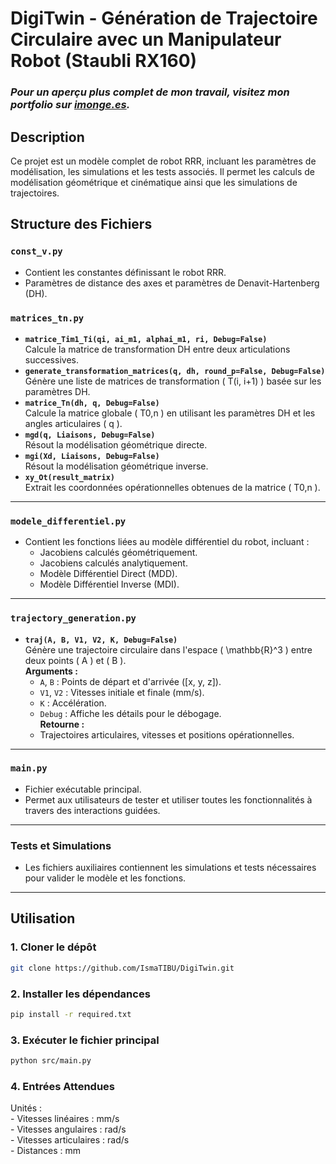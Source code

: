 # DigiTwin - Génération de Trajectoire Circulaire avec un Manipulateur Robot (Staubli RX160)
### *Pour un aperçu plus complet de mon travail, visitez mon portfolio sur [imonge.es](https://imonge.es/proyecto/2?lang=fr).*
## Description  
Ce projet est un modèle complet de robot RRR, incluant les paramètres de modélisation, les simulations et les tests associés. Il permet les calculs de modélisation géométrique et cinématique ainsi que les simulations de trajectoires.

## Structure des Fichiers
### `const_v.py`
- Contient les constantes définissant le robot RRR.
- Paramètres de distance des axes et paramètres de Denavit-Hartenberg (DH).
### `matrices_tn.py`
- **`matrice_Tim1_Ti(qi, ai_m1, alphai_m1, ri, Debug=False)`**  
  Calcule la matrice de transformation DH entre deux articulations successives.
- **`generate_transformation_matrices(q, dh, round_p=False, Debug=False)`**  
  Génère une liste de matrices de transformation \( T(i, i+1) \) basée sur les paramètres DH.
- **`matrice_Tn(dh, q, Debug=False)`**  
  Calcule la matrice globale \( T0,n \) en utilisant les paramètres DH et les angles articulaires \( q \).
- **`mgd(q, Liaisons, Debug=False)`**  
  Résout la modélisation géométrique directe.
- **`mgi(Xd, Liaisons, Debug=False)`**  
  Résout la modélisation géométrique inverse.
- **`xy_Ot(result_matrix)`**  
  Extrait les coordonnées opérationnelles obtenues de la matrice \( T0,n \).
---
### `modele_differentiel.py`
- Contient les fonctions liées au modèle différentiel du robot, incluant :
  - Jacobiens calculés géométriquement.
  - Jacobiens calculés analytiquement.
  - Modèle Différentiel Direct (MDD).
  - Modèle Différentiel Inverse (MDI).
---
### `trajectory_generation.py`
- **`traj(A, B, V1, V2, K, Debug=False)`**  
  Génère une trajectoire circulaire dans l'espace \( \mathbb{R}^3 \) entre deux points \( A \) et \( B \).  
  **Arguments :**
  - `A`, `B` : Points de départ et d'arrivée \([x, y, z]\).
  - `V1`, `V2` : Vitesses initiale et finale (mm/s).
  - `K` : Accélération.
  - `Debug` : Affiche les détails pour le débogage.  
  **Retourne :**
  - Trajectoires articulaires, vitesses et positions opérationnelles.
---
### `main.py`
- Fichier exécutable principal.
- Permet aux utilisateurs de tester et utiliser toutes les fonctionnalités à travers des interactions guidées.
---
### Tests et Simulations
- Les fichiers auxiliaires contiennent les simulations et tests nécessaires pour valider le modèle et les fonctions.
---
## Utilisation
### 1. Cloner le dépôt
```bash
git clone https://github.com/IsmaTIBU/DigiTwin.git
```
### 2. Installer les dépendances
```bash
pip install -r required.txt
```
### 3. Exécuter le fichier principal
```bash
python src/main.py
```
### 4. Entrées Attendues
  Unités :  
    - Vitesses linéaires : mm/s  
    - Vitesses angulaires : rad/s  
    - Vitesses articulaires : rad/s  
    - Distances : mm
